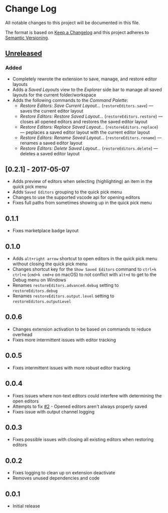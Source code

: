# Change Log

All notable changes to this project will be documented in this file.

The format is based on [Keep a Changelog](http://keepachangelog.com/) and this project adheres to [Semantic Versioning](http://semver.org/).

## [Unreleased]

### Added

- Completely rewrote the extension to save, manage, and restore editor layouts
- Adds a _Saved Layouts_ view to the _Explorer_ side bar to manage all saved layouts for the current folder/workspace
- Adds the following commands to the _Command Palette_:
  - _Restore Editors: Save Current Layout..._ (`restoreEditors.save`) &mdash; saves the current editor layout
  - _Restore Editors: Restore Saved Layout..._ (`restoreEditors.restore`) &mdash; closes all opened editors and restores the saved editor layout
  - _Restore Editors: Replace Saved Layout..._ (`restoreEditors.replace`) &mdash; peplaces a saved editor layout with the current editor layout
  - _Restore Editors: Rename Saved Layout..._ (`restoreEditors.rename`) &mdash; renames a saved editor layout
  - _Restore Editors: Delete Saved Layout..._ (`restoreEditors.delete`) &mdash; deletes a saved editor layout

## [0.2.1] - 2017-05-07

- Adds preview of editors when selecting (highlighting) an item in the quick pick menu
- Adds `Saved Editors` grouping to the quick pick menu
- Changes to use the supported vscode api for opening editors
- Fixes full paths from sometimes showing up in the quick pick menu

## 0.1.1

- Fixes marketplace badge layout

## 0.1.0

- Adds `alt+right arrow` shortcut to open editors in the quick pick menu without closing the quick pick menu
- Changes shortcut key for the `Show Saved Editors` command to `ctrl+k ctrl+e` (`cmd+k cmd+e` on macOS) to not conflict with `alt+d` to get to the Debug menu on Windows
- Renames `restoreEditors.advanced.debug` setting to `restoreEditors.debug`
- Renames `restoreEditors.output.level` setting to `restoreEditors.outputLevel`

## 0.0.6

- Changes extension activation to be based on commands to reduce overhead
- Fixes more intermittent issues with editor tracking

## 0.0.5

- Fixes intermittent issues with more robust editor tracking

## 0.0.4

- Fixes issues where non-text editors could interfere with determining the open editors
- Attempts to fix [#2](https://github.com/eamodio/vscode-restore-editors/issues/2) - Opened editors aren't always properly saved
- Fixes issue with output channel logging

## 0.0.3

- Fixes possible issues with closing all existing editors when restoring editors

## 0.0.2

- Fixes logging to clean up on extension deactivate
- Removes unused dependencies and code

## 0.0.1

- Initial release

[unreleased]: https://github.com/eamodio/vscode-restore-editors/compare/v0.2.1...HEAD
